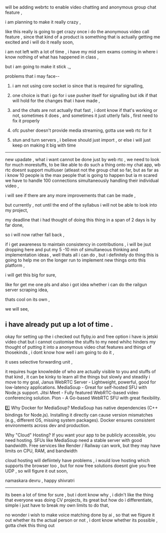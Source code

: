 will be adding webrtc to enable video chatting and anonymous group chat feature , 

i am planning to make it really crazy , 

like this really is going to get crazy once i do the anonymous video call feature , 
since that kind of a product is something that is actually getting me excited and 
i will do it really soon,

i am not left with a lot of time  , i have my mid sem exams coming in where i know nothing of what has happened in class , 

but i am going to make it stick .,,


problems that i may face--

1. i am not using core socket io since that is required for signalling,
2. one choice is that i go for i use pusher itself for signalling but idk if that will hold for the changes that i have made ,

3. and the chats are not actually that fast , i dont know if that's working or not, sometimes it does , and sometimes it just utterly fails , first need to fix it properly

4. ofc pusher doesn't provide media streaming, gotta use web rtc for it

5. stun and turn servers , i believe should just import , or else i will just keep on making it big with time 


---------

new upadate , what  i want cannot be done just by web rtc , we need to look for much morestuffs, to be like able to do such a thing onto my chat app, 
wb rtc doesnt support multiuser (atleast not the group chat so far, but as far as i know 10 people is the max people that is going to happen but ia m scared we have to handle 100 connections simultaneously handling their individual video , 

i will see if there are any more improvements that can be made , 

but currently , not until the end of the syllabus i will not be able to look into my project, 

my deadline that i had thought of doing this thing in a span of 2 days is by far done,

so i will now rather fall back , 

if i get awareness to maintain consistency in contributions ,  i will be jsut dropping here and put my 5 -10 min of simultaneous thinking and implementation ideas ,
well thats all i can do , but i definitely do thing this is going to help me on the longer run to implement new things onto this platform , 


i will get this big for sure, 

like for get me one pls and also i got idea whether i can do the railgun server scraping idea, 

thats cool on its own , 

we will see, 

i have already put up a lot of time .
---------------------------------

okay for setting up the i checked out flyby.io and free option i have is jetski video chat but i cannot customise the stuffs to my need whihc hinders my thought of putting it into a anonymous video chat features and things of thosekinds , 
i dont know how well i am going to do it , 

it uses selective forwarding unit , 

it requires huge knowledde of who are actually visible to you and stuffs of that kind , it can be kinky to learn all the things but slowly and steadily i move to my goal, Janus WebRTC Server - Lightweight, powerful, good for low-latency applications.
MediaSoup - Great for self-hosted SFU with Node.js support.
Jitsi Meet - Fully featured WebRTC-based video conferencing solution.
Pion - A Go-based WebRTC SFU with great flexibility.

1️⃣ Why Docker for MediaSoup?
MediaSoup has native dependencies (C++ bindings for Node.js).
Installing it directly can cause version mismatches (e.g., different OS, missing system packages).
Docker ensures consistent environments across dev and production.

Why "Cloud" Hosting?
If you want your app to be publicly accessible, you need hosting.
SFUs like MediaSoup need a stable server with good bandwidth.
Free services like Render / Railway can work, but they may have limits on CPU, RAM, and bandwidth

cloud hosting will defiintely have problems , i would love hosting which supports the browser too , but for now free solutions doesnt give you free UDP , so will figure it out soon,

namaskara devru , happy shivratri

--------------------------------------------
its been a lot of time for sure , but i dont know why , i didn't like the thing that everyone was doing CV projects, 
its great but how do i differentiate, 
simple i just have to break my own limits to do that, 

no wonder i wish to make voice matching done by ai , so that we fiigure it out whether its the actual person or not , i dont know whether its possible , gotta chek this thing out 
